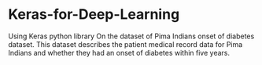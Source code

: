 # Keras-for-Deep-Learning
Using Keras python library 
On the dataset of Pima Indians onset of diabetes dataset. This dataset describes the patient medical record data for Pima Indians and whether they had an onset of diabetes within five years. 
